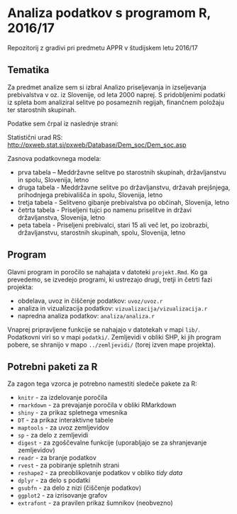 # Analiza podatkov s programom R, 2016/17

Repozitorij z gradivi pri predmetu APPR v študijskem letu 2016/17

## Tematika

Za predmet analize sem si izbral Analizo priseljevanja in izseljevanja prebivalstva v oz. iz Slovenije, od leta 2000 naprej. S pridobljenimi podatki iz spleta bom analiziral selitve po posameznih regijah, finančnem položaju ter  starostnih skupinah.

Podatke sem črpal iz naslednje strani: 

Statistični urad RS: http://pxweb.stat.si/pxweb/Database/Dem_soc/Dem_soc.asp 

Zasnova podatkovnega modela:
* prva tabela – Meddržavne selitve po starostnih skupinah, državljanstvu in spolu, Slovenija, letno
* druga tabela - Meddržavne selitve po državljanstvu, državah prejšnjega, prihodnjega prebivališča in spolu, Slovenija, letno 
* tretja tabela - Selitveno gibanje prebivalstva po občinah, Slovenija, letno 
* četrta tabela - Priseljeni tujci po namenu priselitve in državi državljanstva, Slovenija, letno 
* peta tabela - Priseljeni prebivalci, stari 15 ali več let, po izobrazbi, državljanstvu, starostnih skupinah, spolu, Slovenija, letno 


## Program

Glavni program in poročilo se nahajata v datoteki `projekt.Rmd`. Ko ga prevedemo,
se izvedejo programi, ki ustrezajo drugi, tretji in četrti fazi projekta:

* obdelava, uvoz in čiščenje podatkov: `uvoz/uvoz.r`
* analiza in vizualizacija podatkov: `vizualizacija/vizualizacija.r`
* napredna analiza podatkov: `analiza/analiza.r`

Vnaprej pripravljene funkcije se nahajajo v datotekah v mapi `lib/`. Podatkovni
viri so v mapi `podatki/`. Zemljevidi v obliki SHP, ki jih program pobere, se
shranijo v mapo `../zemljevidi/` (torej izven mape projekta).

## Potrebni paketi za R

Za zagon tega vzorca je potrebno namestiti sledeče pakete za R:

* `knitr` - za izdelovanje poročila
* `rmarkdown` - za prevajanje poročila v obliki RMarkdown
* `shiny` - za prikaz spletnega vmesnika
* `DT` - za prikaz interaktivne tabele
* `maptools` - za uvoz zemljevidov
* `sp` - za delo z zemljevidi
* `digest` - za zgoščevalne funkcije (uporabljajo se za shranjevanje zemljevidov)
* `readr` - za branje podatkov
* `rvest` - za pobiranje spletnih strani
* `reshape2` - za preoblikovanje podatkov v obliko *tidy data*
* `dplyr` - za delo s podatki
* `gsubfn` - za delo z nizi (čiščenje podatkov)
* `ggplot2` - za izrisovanje grafov
* `extrafont` - za pravilen prikaz šumnikov (neobvezno)
